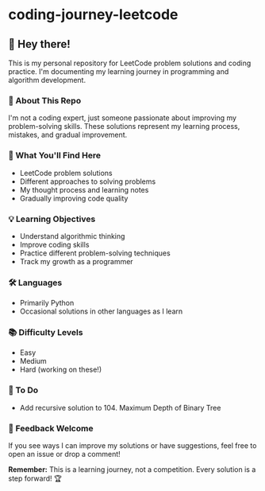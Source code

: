 # coding-journey-leetcode

## 👋 Hey there! 

This is my personal repository for LeetCode problem solutions and coding practice. I'm documenting my learning journey in programming and algorithm development.

### 🌱 About This Repo

I'm not a coding expert, just someone passionate about improving my problem-solving skills. These solutions represent my learning process, mistakes, and gradual improvement.

### 🚀 What You'll Find Here
- LeetCode problem solutions
- Different approaches to solving problems
- My thought process and learning notes
- Gradually improving code quality

### 💡 Learning Objectives
- Understand algorithmic thinking
- Improve coding skills
- Practice different problem-solving techniques
- Track my growth as a programmer

### 🛠 Languages
- Primarily Python
- Occasional solutions in other languages as I learn

### 📚 Difficulty Levels
- Easy
- Medium
- Hard (working on these!)

### 📝 To Do
- Add recursive solution to 104. Maximum Depth of Binary Tree

### 🤝 Feedback Welcome
If you see ways I can improve my solutions or have suggestions, feel free to open an issue or drop a comment!

**Remember:** This is a learning journey, not a competition. Every solution is a step forward! 🏆
